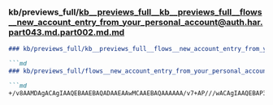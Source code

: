 ### kb/previews_full/kb__previews_full__kb__previews_full__flows__new_account_entry_from_your_personal_account@auth.har.part043.md.part002.md.md

```md
### kb/previews_full/kb__previews_full__flows__new_account_entry_from_your_personal_account@auth.har.part043.md.part002.md

```md
### kb/previews_full/flows__new_account_entry_from_your_personal_account@auth.har.part043.md (part 002)

```md
+/v8AAMDAgACAgIAAQEBAAEBAQADAAEAAwMCAAEBAQAAAAAA/v7+AP///wACAgIAAQEBAP39/QAAAAAAAQE
```

```

```

```
